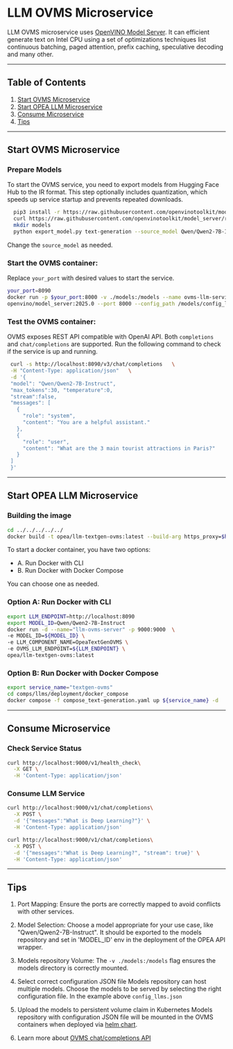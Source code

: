 # LLM OVMS Microservice

LLM OVMS microservice uses [OpenVINO Model Server](https://github.com/openvinotoolkit/model_server). It can efficient generate text on Intel CPU using a set of optimizations techniques list continuous batching, paged attention, prefix caching, speculative decoding and many other.

---

## Table of Contents

1. [Start OVMS Microservice](#start-ovms-microservice)
2. [Start OPEA LLM Microservice](#start-opea-llm-microservice)
3. [Consume Microservice](#consume-microservice)
4. [Tips](#tips)

---

## Start OVMS Microservice

### Prepare Models

To start the OVMS service, you need to export models from Hugging Face Hub to the IR format. This step optionally includes quantization, which speeds up service startup and prevents repeated downloads.

```bash
  pip3 install -r https://raw.githubusercontent.com/openvinotoolkit/model_server/refs/heads/releases/2025/0/demos/common/export_models/requirements.txt
  curl https://raw.githubusercontent.com/openvinotoolkit/model_server/refs/heads/releases/2025/0/demos/common/export_models/export_model.py -o export_model.py
  mkdir models
  python export_model.py text-generation --source_model Qwen/Qwen2-7B-Instruct --weight-format int8 --config_file_path models/config_llm.json --model_repository_path models --target_device CPU
```
Change the `source_model` as needed.

### Start the OVMS container:

Replace `your_port` with desired values to start the service.

```bash
your_port=8090
docker run -p $your_port:8000 -v ./models:/models --name ovms-llm-serving \
openvino/model_server:2025.0 --port 8000 --config_path /models/config_llm.json
```

### Test the OVMS container:

OVMS exposes REST API compatible with OpenAI API. Both `completions` and `chat/completions` are supported.
Run the following command to check if the service is up and running.

```bash
 curl -s http://localhost:8090/v3/chat/completions   \
 -H "Content-Type: application/json"   \
 -d '{
 "model": "Qwen/Qwen2-7B-Instruct",
 "max_tokens":30, "temperature":0,
 "stream":false,
 "messages": [
   {
     "role": "system",
     "content": "You are a helpful assistant."
   },
   {
     "role": "user",
     "content": "What are the 3 main tourist attractions in Paris?"
   }
 ]
 }'
```

---

## Start OPEA LLM Microservice

### Building the image

```bash
cd ../../../../../
docker build -t opea/llm-textgen-ovms:latest --build-arg https_proxy=$https_proxy --build-arg http_proxy=$http_proxy -f comps/llms/src/text-generation/Dockerfile .
```

To start a docker container, you have two options:

- A. Run Docker with CLI
- B. Run Docker with Docker Compose

You can choose one as needed.

### Option A: Run Docker with CLI

```bash
export LLM_ENDPOINT=http://localhost:8090
export MODEL_ID=Qwen/Qwen2-7B-Instruct
docker run -d --name="llm-ovms-server" -p 9000:9000  \
-e MODEL_ID=${MODEL_ID} \
-e LLM_COMPONENT_NAME=OpeaTextGenOVMS \
-e OVMS_LLM_ENDPOINT=${LLM_ENDPOINT} \
opea/llm-textgen-ovms:latest
```

### Option B: Run Docker with Docker Compose

```bash
export service_name="textgen-ovms"
cd comps/llms/deployment/docker_compose
docker compose -f compose_text-generation.yaml up ${service_name} -d
```

---

## Consume Microservice

### Check Service Status

```bash
curl http://localhost:9000/v1/health_check\
  -X GET \
  -H 'Content-Type: application/json'
```

### Consume LLM Service

```bash
curl http://localhost:9000/v1/chat/completions\
  -X POST \
  -d '{"messages":"What is Deep Learning?"}' \
  -H 'Content-Type: application/json'
```

```bash
curl http://localhost:9000/v1/chat/completions\
  -X POST \
  -d '{"messages":"What is Deep Learning?", "stream": true}' \
  -H 'Content-Type: application/json'
```

---

## Tips

1. Port Mapping:
   Ensure the ports are correctly mapped to avoid conflicts with other services.

2. Model Selection:
   Choose a model appropriate for your use case, like "Qwen/Qwen2-7B-Instruct".
   It should be exported to the models repository and set in 'MODEL_ID' env in the deployment of the OPEA API wrapper.

3. Models repository Volume:
   The `-v ./models:/models` flag ensures the models directory is correctly mounted.

4. Select correct configuration JSON file
   Models repository can host multiple models. Choose the models to be served by selecting the right configuration file.
   In the example above `config_llms.json`

5. Upload the models to persistent volume claim in Kubernetes
   Models repository with configuration JSON file will be mounted in the OVMS containers when deployed via [helm chart](../../../third_parties/ovms/deployment/kubernetes/README.md).

6. Learn more about [OVMS chat/completions API](https://docs.openvino.ai/2025/model-server/ovms_docs_rest_api_chat.html)
